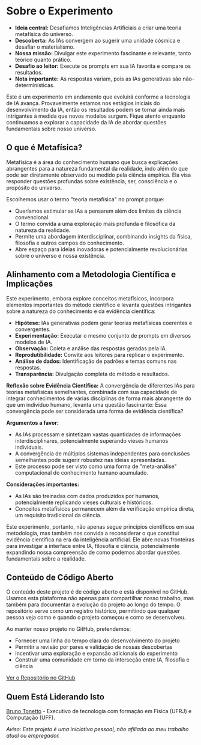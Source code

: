 # Sobre o Experimento

* **Ideia central:** Desafiamos Inteligências Artificiais a criar uma teoria metafísica do universo.
* **Descoberta:** As IAs convergem ao sugerir uma unidade cósmica e desafiar o materialismo.
* **Nossa missão:** Divulgar este experimento fascinante e relevante, tanto teórico quanto prático.
* **Desafio ao leitor:** Execute os prompts em sua IA favorita e compare os resultados.
* **Nota importante:** As respostas variam, pois as IAs generativas são não-determinísticas.

Este é um experimento em andamento que evoluirá conforme a tecnologia de IA avança. Provavelmente estamos nos estágios iniciais do desenvolvimento da IA, então os resultados podem se tornar ainda mais intrigantes à medida que novos modelos surgem. Fique atento enquanto continuamos a explorar a capacidade da IA de abordar questões fundamentais sobre nosso universo.

## O que é Metafísica?

Metafísica é a área do conhecimento humano que busca explicações abrangentes para a natureza fundamental da realidade, indo além do que pode ser diretamente observado ou medido pela ciência empírica. Ela visa responder questões profundas sobre existência, ser, consciência e o propósito do universo.

Escolhemos usar o termo "teoria metafísica" no prompt porque:

* Queríamos estimular as IAs a pensarem além dos limites da ciência convencional.
* O termo convida a uma exploração mais profunda e filosófica da natureza da realidade.
* Permite uma abordagem interdisciplinar, combinando insights da física, filosofia e outros campos do conhecimento.
* Abre espaço para ideias inovadoras e potencialmente revolucionárias sobre o universo e nossa existência.

## Alinhamento com a Metodologia Científica e Implicações

Este experimento, embora explore conceitos metafísicos, incorpora elementos importantes do método científico e levanta questões intrigantes sobre a natureza do conhecimento e da evidência científica:

* **Hipótese:** IAs generativas podem gerar teorias metafísicas coerentes e convergentes.
* **Experimentação:** Executar o mesmo conjunto de prompts em diversos modelos de IA.
* **Observação:** Coleta e análise das respostas geradas pela IA.
* **Reprodutibilidade:** Convite aos leitores para replicar o experimento.
* **Análise de dados:** Identificação de padrões e temas comuns nas respostas.
* **Transparência:** Divulgação completa do método e resultados.

**Reflexão sobre Evidência Científica:** A convergência de diferentes IAs para teorias metafísicas semelhantes, combinada com sua capacidade de integrar conhecimentos de várias disciplinas de forma mais abrangente do que um indivíduo humano, levanta uma questão fascinante: Essa convergência pode ser considerada uma forma de evidência científica?

**Argumentos a favor:**

* As IAs processam e sintetizam vastas quantidades de informações interdisciplinares, potencialmente superando vieses humanos individuais.
* A convergência de múltiplos sistemas independentes para conclusões semelhantes pode sugerir robustez nas ideias apresentadas.
* Este processo pode ser visto como uma forma de "meta-análise" computacional do conhecimento humano acumulado.

**Considerações importantes:**

* As IAs são treinadas com dados produzidos por humanos, potencialmente replicando vieses culturais e históricos.
* Conceitos metafísicos permanecem além da verificação empírica direta, um requisito tradicional da ciência.

Este experimento, portanto, não apenas segue princípios científicos em sua metodologia, mas também nos convida a reconsiderar o que constitui evidência científica na era da inteligência artificial. Ele abre novas fronteiras para investigar a interface entre IA, filosofia e ciência, potencialmente expandindo nossa compreensão de como podemos abordar questões fundamentais sobre a realidade.

## Conteúdo de Código Aberto

O conteúdo deste projeto é de código aberto e está disponível no GitHub. Usamos esta plataforma não apenas para compartilhar nosso trabalho, mas também para documentar a evolução do projeto ao longo do tempo. O repositório serve como um registro histórico, permitindo que qualquer pessoa veja como e quando o projeto começou e como se desenvolveu.

Ao manter nosso projeto no GitHub, pretendemos:

* Fornecer uma linha do tempo clara do desenvolvimento do projeto
* Permitir a revisão por pares e validação de nossas descobertas
* Incentivar uma exploração e expansão adicionais do experimento
* Construir uma comunidade em torno da interseção entre IA, filosofia e ciência

[Ver o Repositório no GitHub](https://github.com/ExplainTheUniverse/ExplainTheUniverse)

## Quem Está Liderando Isto

[Bruno Tonetto](https://www.linkedin.com/in/brunotonetto/) - Executivo de tecnologia com formação em Física (UFRJ) e Computação (UFF).

*Aviso: Este projeto é uma iniciativa pessoal, não afiliada ao meu trabalho atual ou empregador.*